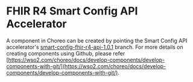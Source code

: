# FHIR R4 Smart Config API Accelerator

A component in Choreo can be created by pointing the Smart Config API accelerator's [smart-config-fhir-r4-api-1.0.1](https://github.com/wso2/open-healthcare-choreo-accelerators/tree/smart-config-fhir-r4-api-1.0.1) branch. For more details on creating components using Github, please refer [https://wso2.com/choreo/docs/develop-components/develop-components-with-git/](https://wso2.com/choreo/docs/develop-components/develop-components-with-git/).